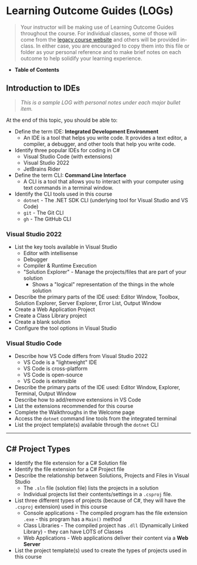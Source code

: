 # Learning Outcome Guides (**LOG**s)

> Your instructor will be making use of Learning Outcome Guides throughout the course. For individual classes, some of those will come from the [legacy course website](https://cpsc-1517.github.io/logs/) and others will be provided in-class. In either case, you are encouraged to copy them into this file or folder as your personal reference and to make brief notes on each outcome to help solidify your learning experience.

- **Table of Contents**

## Introduction to IDEs

> *This is a sample LOG with personal notes under each major bullet item.*

At the end of this topic, you should be able to:

- Define the term IDE: **Integrated Development Environment**
  - An IDE is a tool that helps you write code. It provides a text editor, a compiler, a debugger, and other tools that help you write code.
- Identify three popular IDEs for coding in C#
  - Visual Studio Code (with extensions)
  - Visual Studio 2022
  - JetBrains Rider
- Define the term CLI: **Command Line Interface**
  - A CLI is a tool that allows you to interact with your computer using text commands in a terminal window.
- Identify the CLI tools used in this course
  - `dotnet` - The .NET SDK CLI (underlying tool for Visual Studio and VS Code)
  - `git` - The Git CLI
  - `gh` - The GitHub CLI

### Visual Studio 2022

- List the key tools available in Visual Studio
  - Editor with intellisense
  - Debugger
  - Compiler & Runtime Execution
  - "Solution Explorer" - Manage the projects/files that are part of your solution
    - Shows a "logical" representation of the things in the whole solution
- Describe the primary parts of the IDE used: Editor Window, Toolbox, Solution Explorer, Server Explorer, Error List, Output Window
- Create a Web Application Project
- Create a Class Library project
- Create a blank solution
- Configure the tool options in Visual Studio

### Visual Studio Code

- Describe how VS Code differs from Visual Studio 2022
  - VS Code is a "lightweight" IDE
  - VS Code is cross-platform
  - VS Code is open-source
  - VS Code is extensible
- Describe the primary parts of the IDE used: Editor Window, Explorer, Terminal, Output Window
- Describe how to add/remove extensions in VS Code
- List the extensions recommended for this course
- Complete the Walkthroughs in the Welcome page
- Access the `dotnet` command line tools from the integrated terminal
- List the project template(s) available through the `dotnet` CLI

----

## C# Project Types

- Identify the file extension for a C# Solution file
- Identify the file extension for a C# Project file
- Describe the relationship between Solutions, Projects and Files in Visual Studio
  - The `.sln` file (solution file) lists the projects in a solution
  - Individual projects list their contents/settings in a `.csproj` file.
- List three different types of projects (because of C#, they will have the `.csproj` extension) used in this course
  - Console applications - The compiled program has the file extension `.exe` - this program has a `Main()` method
  - Class Libraries - The compiled project has `.dll` (Dynamically Linked Library) - they can have LOTS of Classes
  - Web Applications - Web applications deliver their content via a **Web Server**
- List the project template(s) used to create the types of projects used in this course
